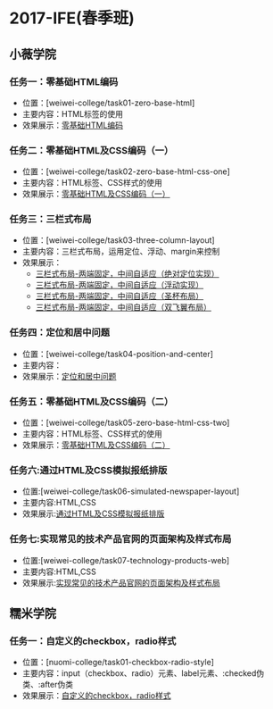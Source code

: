 2017-IFE(春季班)
===============

## 小薇学院

### 任务一：零基础HTML编码

* 位置：[weiwei-college/task01-zero-base-html]
* 主要内容：HTML标签的使用
* 效果展示：[零基础HTML编码](https://fishnon.github.io/2017-ife-spring-class/weiwei-college/task01-zero-base-html/index.html)

### 任务二：零基础HTML及CSS编码（一）

* 位置：[weiwei-college/task02-zero-base-html-css-one]
* 主要内容：HTML标签、CSS样式的使用
* 效果展示：[零基础HTML及CSS编码（一）](https://fishnon.github.io/2017-ife-spring-class/weiwei-college/task02-zero-base-html-css-one/index.html)

### 任务三：三栏式布局

* 位置：[weiwei-college/task03-three-column-layout]
* 主要内容：三栏式布局，运用定位、浮动、margin来控制
* 效果展示：
  * [三栏式布局-两端固定，中间自适应（绝对定位实现）](https://fishnon.github.io/2017-ife-spring-class/weiwei-college/task03-three-column-layout/index.html)
  * [三栏式布局-两端固定，中间自适应（浮动实现）](https://fishnon.github.io/2017-ife-spring-class/weiwei-college/task03-three-column-layout/other-implement/implement-two.html)
  * [三栏式布局-两端固定，中间自适应（圣杯布局）](https://fishnon.github.io/2017-ife-spring-class/weiwei-college/task03-three-column-layout/other-implement/implement-three.html)
  * [三栏式布局-两端固定，中间自适应（双飞翼布局）](https://fishnon.github.io/2017-ife-spring-class/weiwei-college/task03-three-column-layout/other-implement/implement-four.html)

### 任务四：定位和居中问题

* 位置：[weiwei-college/task04-position-and-center]
* 主要内容：
* 效果展示：[定位和居中问题](https://fishnon.github.io/2017-ife-spring-class/weiwei-college/task04-position-and-center/index.html)

### 任务五：零基础HTML及CSS编码（二）

* 位置：[weiwei-college/task05-zero-base-html-css-two]
* 主要内容：HTML标签、CSS样式的使用
* 效果展示：[零基础HTML及CSS编码（二）](https://fishnon.github.io/2017-ife-spring-class/weiwei-college/task05-zero-base-html-css-two/index.html)

### 任务六:通过HTML及CSS模拟报纸排版

* 位置:[weiwei-college/task06-simulated-newspaper-layout]
* 主要内容:HTML,CSS
* 效果展示:[通过HTML及CSS模拟报纸排版](https://fishnon.github.io/2017-ife-spring-class/weiwei-college/task06-simulated-newspaper-layout/)

### 任务七:实现常见的技术产品官网的页面架构及样式布局

* 位置:[weiwei-college/task07-technology-products-web]
* 主要内容:HTML,CSS
* 效果展示:[实现常见的技术产品官网的页面架构及样式布局](https://fishnon.github.io/2017-ife-spring-class/weiwei-college/task07-technology-products-web/)

## 糯米学院

### 任务一：自定义的checkbox，radio样式

* 位置：[nuomi-college/task01-checkbox-radio-style]
* 主要内容：input（checkbox、radio）元素、label元素、:checked伪类、:after伪类
* 效果展示：[自定义的checkbox，radio样式](https://fishnon.github.io/2017-ife-spring-class/nuomi-college/task01-checkbox-radio-style/index.html)


